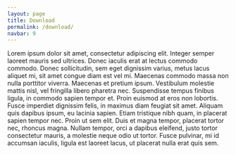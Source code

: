```yaml
---
layout: page
title: Download
permalink: /download/
navbar: 9
---
```


Lorem ipsum dolor sit amet, consectetur adipiscing elit. Integer semper laoreet mauris sed ultrices. Donec iaculis erat at lectus commodo commodo. Donec sollicitudin, sem eget dignissim varius, metus lacus aliquet mi, sit amet congue diam est vel mi. Maecenas commodo massa non nulla porttitor viverra. Maecenas et pretium ipsum. Vestibulum molestie mattis nisl, vel fringilla libero pharetra nec. Suspendisse tempus finibus ligula, in commodo sapien tempor et. Proin euismod at eros non lobortis. Fusce imperdiet dignissim felis, in maximus diam feugiat sit amet. Aliquam quis dapibus ipsum, eu lacinia sapien. Etiam tristique nibh quam, in placerat sapien tempor nec. Proin ut sem elit. Duis et magna tempor, placerat tortor nec, rhoncus magna. Nullam tempor, orci a dapibus eleifend, justo tortor consectetur mauris, a molestie neque odio ut tortor. Fusce pulvinar, mi id accumsan iaculis, ligula est laoreet lacus, ut placerat nulla erat quis sem.
